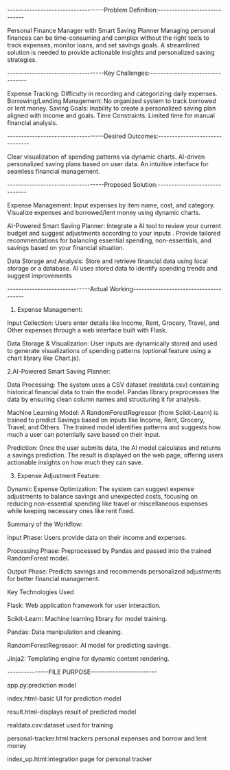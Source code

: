 -----------------------------------Problem Definition:-----------------------------

Personal Finance Manager with Smart Saving Planner
Managing personal finances can be time-consuming and complex without the right tools to track expenses, monitor loans, and set savings goals. A streamlined solution is needed to provide actionable insights and personalized saving strategies.

-----------------------------------Key Challenges:---------------------------------

Expense Tracking: Difficulty in recording and categorizing daily expenses.
Borrowing/Lending Management: No organized system to track borrowed or lent money.
Saving Goals: Inability to create a personalized saving plan aligned with income and goals.
Time Constraints: Limited time for manual financial analysis.

-----------------------------------Desired Outcomes:-------------------------------

Clear visualization of spending patterns via dynamic charts.
AI-driven personalized saving plans based on user data.
An intuitive interface for seamless financial management.

-----------------------------------Proposed Solution:------------------------------ 

Expense Management:
Input expenses by item name, cost, and category.
Visualize expenses and borrowed/lent money using dynamic charts.

AI-Powered Smart Saving Planner:
Integrate a  AI tool to review your current budget and suggest adjustments according to your inputs .
Provide tailored recommendations for balancing essential spending, non-essentials, and savings based on your financial situation.

Data Storage and Analysis:
Store and retrieve financial data using local storage or a database.
AI uses stored data to identify spending trends and suggest improvements

------------------------------Actual Working--------------------------------------
1. Expense Management:
   
Input Collection:
Users enter details like Income, Rent, Grocery, Travel, and Other expenses through a web interface built with Flask.

Data Storage & Visualization:
User inputs are dynamically stored and used to generate visualizations of spending patterns (optional feature using a chart library like Chart.js).

2.AI-Powered Smart Saving Planner:
 
Data Processing:
The system uses a CSV dataset (realdata.csv) containing historical financial data to train the model.
Pandas library preprocesses the data by ensuring clean column names and structuring it for analysis.

Machine Learning Model:
A RandomForestRegressor (from Scikit-Learn) is trained to predict Savings based on inputs like Income, Rent, Grocery, Travel, and Others.
The trained model identifies patterns and suggests how much a user can potentially save based on their input.

Prediction:
Once the user submits data, the AI model calculates and returns a savings prediction.
The result is displayed on the web page, offering users actionable insights on how much they can save.

3. Expense Adjustment Feature:
   
Dynamic Expense Optimization:
The system can suggest expense adjustments to balance savings and unexpected costs, focusing on reducing non-essential spending like travel or miscellaneous expenses while keeping necessary ones like rent fixed.

Summary of the Workflow:

Input Phase: Users provide data on their income and expenses.

Processing Phase:
Preprocessed by Pandas and passed into the trained RandomForest model.

Output Phase:
Predicts savings and recommends personalized adjustments for better financial management.



Key Technologies Used

Flask: Web application framework for user interaction.

Scikit-Learn: Machine learning library for model training.

Pandas: Data manipulation and cleaning.

RandomForestRegressor: AI model for predicting savings.

Jinja2: Templating engine for dynamic content rendering.

---------------FILE PURPOSE------------------------

app.py:prediction model

index.html-basic UI for prediction model

result.html-displays result of predicted model

realdata.csv:dataset used for training

personal-tracker.html:trackers personal expenses and borrow and lent money

index_up.html:integration page for personal tracker



